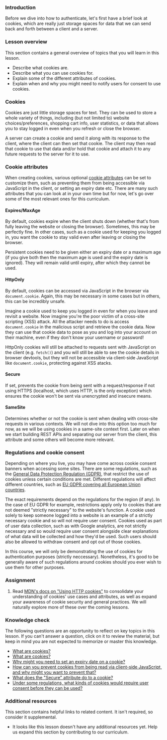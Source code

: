 ### Introduction

Before we dive into how to authenticate, let's first have a brief look at cookies, which are really just storage spaces for data that we can send back and forth between a client and a server.

### Lesson overview

This section contains a general overview of topics that you will learn in this lesson.

- Describe what cookies are.
- Describe what you can use cookies for.
- Explain some of the different attributes of cookies.
- Explain when and why you might need to notify users for consent to use cookies.

### Cookies

Cookies are just little storage spaces for text. They can be used to store a whole variety of things, including (but not limited to) website choices/preferences, shopping cart info, user statistics, or data that allows you to stay logged in even when you refresh or close the browser.

A server can create a cookie and send it along with its response to the client, where the client can then set that cookie. The client may then read that cookie to use that data and/or hold that cookie and attach it to any future requests to the server for it to use.

### Cookie attributes

When creating cookies, various optional [cookie attributes](https://developer.mozilla.org/en-US/docs/Web/HTTP/Headers/Set-Cookie#attributes) can be set to customize them, such as preventing them from being accessible via JavaScript in the client, or setting an expiry date etc. There are many such attributes that you can look at in your own time but for now, let's go over some of the most relevant ones for this curriculum.

#### Expires/MaxAge

By default, cookies expire when the client shuts down (whether that's from fully leaving the website or closing the browser). Sometimes, this may be perfectly fine. In other cases, such as a cookie used for keeping you logged in, you want the cookie to stay valid even after leaving or closing the browser.

Persistent cookies need to be given either an expiry date or a maximum age (if you give both then the maximum age is used and the expiry date is ignored). They will remain valid until expiry, after which they cannot be used.

#### HttpOnly

By default, cookies can be accessed via JavaScript in the browser via `document.cookie`. Again, this may be necessary in some cases but in others, this can be incredibly unsafe.

Imagine a cookie used to keep you logged in even for when you leave and revisit a website. Now imagine you're the poor victim of a cross-site scripting (XSS) attack. All the attacker needs to do is access `document.cookie` in the malicious script and retrieve the cookie data. Now they can use that cookie data to pose as you and log into your account on their machine, even if they don't know your username or password!

HttpOnly cookies will still be attached to requests sent with JavaScript on the client (e.g. `fetch()`) and you will still be able to see the cookie details in browser devtools, but they will not be accessible via client-side JavaScript like `document.cookie`, protecting against XSS atacks.

#### Secure

If set, prevents the cookie from being sent with a request/response if not using HTTPS (localhost, which uses HTTP, is the only exception) which ensures the cookie won't be sent via unencrypted and insecure means.

#### SameSite

Determines whether or not the cookie is sent when dealing with cross-site requests in various contexts. We will not dive into this option too much for now, as we will be using cookies in a same-site context first. Later on when we start building REST APIs and separating our server from the client, this attribute and some others will become more relevant.

### Regulations and cookie consent

Depending on where you live, you may have come across cookie consent banners when accessing some sites. There are some regulations, such as the [General Data Protection Regulation (GDPR)](https://en.wikipedia.org/wiki/General_Data_Protection_Regulation), that restrict the use of cookies unless certain conditions are met. Different regulations will affect different countries, such as [EU GDPR covering all European Union countries](https://thoropass.com/blog/compliance/gdpr-countries/).

The exact requirements depend on the regulations for the region (if any). In the case of EU GDPR for example, restrictions apply only to cookies that are not deemed "strictly necessary" to the website's function. A cookie used solely to keep someone logged into a website is an example of a strictly necessary cookie and so will not require user consent. Cookies used as part of user data collection, such as with Google analytics, are not strictly necessary and so would require user consent alongside clear explanations of what data will be collected and how they'd be used. Such users should also be allowed to withdraw consent and opt out of those cookies.

In this course, we will only be demonstrating the use of cookies for authentication purposes (strictly neccessary). Nonetheless, it's good to be generally aware of such regulations around cookies should you ever wish to use them for other purposes.

### Assignment

<div class="lesson-content__panel" markdown="1">

1. Read [MDN's docs on "Using HTTP cookies"](https://developer.mozilla.org/en-US/docs/Web/HTTP/Cookies) to consolidate your understanding of cookies' use cases and attributes, as well as expand your awareness of cookie security and general practices. We will naturally explore more of these over the coming lessons.

</div>

### Knowledge check

The following questions are an opportunity to reflect on key topics in this lesson. If you can't answer a question, click on it to review the material, but keep in mind you are not expected to memorize or master this knowledge.

- [What are cookies?](#introduction)
- [What are cookies?](#introduction)
- [Why might you need to set an expiry date on a cookie?](#expiresmaxage)
- [How can you prevent cookies from being read via client-side JavaScript, and why might you want to prevent that?](#httponly)
- [What does the "Secure" attribute do to a cookie?](#secure)
- [Under some regulations, what kinds of cookies would require user consent before they can be used?](#regulations-and-cookie-consent)

### Additional resources

This section contains helpful links to related content. It isn't required, so consider it supplemental.

- It looks like this lesson doesn't have any additional resources yet. Help us expand this section by contributing to our curriculum.
